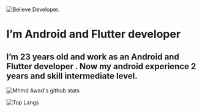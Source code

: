 ![Believe Developer.](https://miro.medium.com/proxy/1*zy5IG2inEQSqeWyPJ7vo-g.gif)

# I’m  Android and Flutter developer
## I’m 23 years old and work as an Android and Flutter developer . Now my android experience 2 years and skill intermediate level.

![Mhmd Awad's github stats](https://github-readme-stats.vercel.app/api?username=MhmdAwad&show_icons=true&theme=radical)

![Top Langs](https://github-readme-stats.vercel.app/api/top-langs/?username=MhmdAwad&layout=compact)

